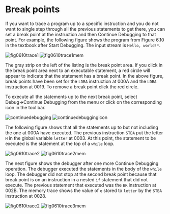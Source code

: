 # Break points

If you want to trace a program up to a specific instruction and you do not want to single step through all the previous statements to get there, you can set a break point at the instruction and then Continue Debugging to that point.
For example, the following figure shows the program from Figure 6.10 in the textbook after Start Debugging.
The input stream is `Hello, world!*`.

![fig0610trace1](qrc:/help-asm/images/fig0610trace1.png) ![fig0610trace1mem](qrc:/help-asm/images/fig0610trace1mem.png)

The gray strip on the left of the listing is the break point area.
If you click in the break point area next to an executable statement, a red circle will appear to indicate that the statement has a break point.
In the above figure, break points have been set for the `LDBA` instruction at 000A and the `LDBA` instruction at 0019.
To remove a break point click the red circle.

To execute all the statements up to the next break point, select Debug→Continue Debugging from the menu or click on the corresponding icon in the tool bar.

![continuedebugging](qrc:/help-asm/images/continuedebugging.png) ![continuedebuggingicon](qrc:/help-asm/images/continuedebuggingicon.png)

The following figure shows that all the statements up to but not including the one at 000A have executed.
The previous instruction `STBA` put the letter `H` in the global variable `letter` at 0003.
At this point, the statement to be executed is the statement at the top of a `while` loop.

![fig0610trace2](qrc:/help-asm/images/fig0610trace2.png) ![fig0610trace2mem](qrc:/help-asm/images/fig0610trace2mem.png)

The next figure shows the debugger after one more Continue Debugging operation.
The debugger executed the statements in the body of the `while` loop.
The debugger did not stop at the second break point because that break point is on an instruction in a nested `if` statement that did not execute.
The previous statement that executed was the `BR` instruction at 002B.
The memory trace shows the value of `e` stored to `letter` by the `STBA` instruction at 0028.

![fig0610trace2](qrc:/help-asm/images/fig0610trace2.png) ![fig0610trace3mem](qrc:/help-asm/images/fig0610trace3mem.png)
